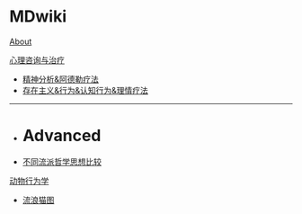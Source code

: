 # MDwiki

[About](index.md)

[心理咨询与治疗]()

  * [精神分析&阿德勒疗法]( 心理咨询/精神分析&阿德勒疗法.md)
  * [存在主义&行为&认知行为&理情疗法]( 心理咨询/存在主义&行为&认知行为&理情疗法.md)
- - - -
  * # Advanced
  * [不同流派哲学思想比较](心理咨询/不同流派基本哲学思想比较.md)

[动物行为学]()

  * [流浪猫图](动物行为学/流浪猫图.md)




<script src="https://polyfill.io/v3/polyfill.min.js?features=es6"></script>
<script id="MathJax-script" async src="https://cdn.jsdelivr.net/npm/mathjax@3/es5/tex-mml-chtml.js"></script>
